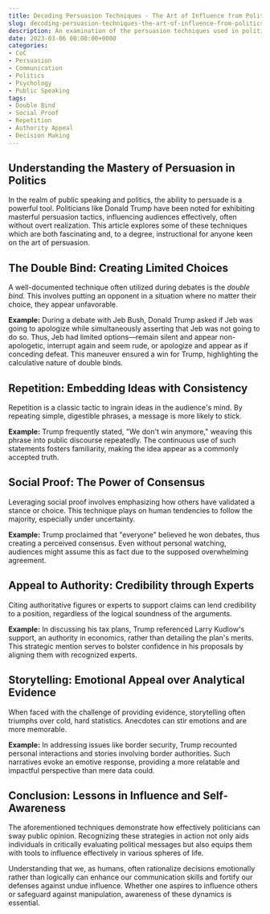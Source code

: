 ```yaml
---
title: Decoding Persuasion Techniques - The Art of Influence from Politics
slug: decoding-persuasion-techniques-the-art-of-influence-from-politics
description: An examination of the persuasion techniques used in politics, with examples from public debates and media.
date: 2023-03-06 00:00:00+0000
categories:
- CoC
- Persuasion
- Communication
- Politics
- Psychology
- Public Speaking
tags:
- Double Bind
- Social Proof
- Repetition
- Authority Appeal
- Decision Making
---
```


## Understanding the Mastery of Persuasion in Politics

In the realm of public speaking and politics, the ability to persuade is a powerful tool. Politicians like Donald Trump have been noted for exhibiting masterful persuasion tactics, influencing audiences effectively, often without overt realization. This article explores some of these techniques which are both fascinating and, to a degree, instructional for anyone keen on the art of persuasion.

## The Double Bind: Creating Limited Choices

A well-documented technique often utilized during debates is the *double bind*. This involves putting an opponent in a situation where no matter their choice, they appear unfavorable.

**Example:**
During a debate with Jeb Bush, Donald Trump asked if Jeb was going to apologize while simultaneously asserting that Jeb was not going to do so. Thus, Jeb had limited options—remain silent and appear non-apologetic, interrupt again and seem rude, or apologize and appear as if conceding defeat. This maneuver ensured a win for Trump, highlighting the calculative nature of double binds.

## Repetition: Embedding Ideas with Consistency

Repetition is a classic tactic to ingrain ideas in the audience's mind. By repeating simple, digestible phrases, a message is more likely to stick.

**Example:**
Trump frequently stated, "We don't win anymore," weaving this phrase into public discourse repeatedly. The continuous use of such statements fosters familiarity, making the idea appear as a commonly accepted truth.

## Social Proof: The Power of Consensus

Leveraging social proof involves emphasizing how others have validated a stance or choice. This technique plays on human tendencies to follow the majority, especially under uncertainty.

**Example:**
Trump proclaimed that "everyone" believed he won debates, thus creating a perceived consensus. Even without personal watching, audiences might assume this as fact due to the supposed overwhelming agreement.

## Appeal to Authority: Credibility through Experts

Citing authoritative figures or experts to support claims can lend credibility to a position, regardless of the logical soundness of the arguments.

**Example:**
In discussing his tax plans, Trump referenced Larry Kudlow's support, an authority in economics, rather than detailing the plan's merits. This strategic mention serves to bolster confidence in his proposals by aligning them with recognized experts.

## Storytelling: Emotional Appeal over Analytical Evidence

When faced with the challenge of providing evidence, storytelling often triumphs over cold, hard statistics. Anecdotes can stir emotions and are more memorable.

**Example:**
In addressing issues like border security, Trump recounted personal interactions and stories involving border authorities. Such narratives evoke an emotive response, providing a more relatable and impactful perspective than mere data could.

## Conclusion: Lessons in Influence and Self-Awareness

The aforementioned techniques demonstrate how effectively politicians can sway public opinion. Recognizing these strategies in action not only aids individuals in critically evaluating political messages but also equips them with tools to influence effectively in various spheres of life.

Understanding that we, as humans, often rationalize decisions emotionally rather than logically can enhance our communication skills and fortify our defenses against undue influence. Whether one aspires to influence others or safeguard against manipulation, awareness of these dynamics is essential.

